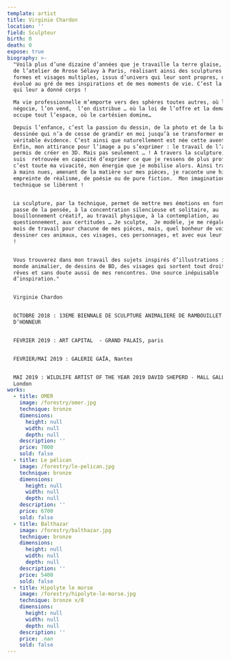 ```yaml
---
template: artist
title: Virginie Chardon
location: ''
field: Sculpteur
birth: 0
death: 0
expose: true
biography: >-
  "Voilà plus d’une dizaine d’années que je travaille la terre glaise, au sein
  de l’atelier de Rrose Sélavy à Paris, réalisant ainsi des sculptures aux
  formes et visages multiples, issus d’univers qui leur sont propres, qui ont
  évolué au gré de mes inspirations et de mes moments de vie. C’est la passion
  qui leur a donné corps !

  Ma vie professionnelle m’emporte vers des sphères toutes autres, où l’on
  négocie, l’on vend,  l’on distribue … où la loi de l’offre et la demande
  occupe tout l’espace, où le cartésien domine… 

  Depuis l’enfance, c’est la passion du dessin, de la photo et de la bande
  dessinée qui n’a de cesse de grandir en moi jusqu’à se transformer en une
  véritable évidence. C’est ainsi que naturellement est née cette aventure. 
  Enfin, mon attirance pour l’image a pu s’exprimer : le travail de l’argile m’a
  permis de créer en 3D. Mais pas seulement … ! A travers la sculpture, je me
  suis  retrouvée en capacité d’exprimer ce que je ressens de plus profond :
  c’est toute ma vivacité, mon énergie que je mobilise alors. Ainsi travaillant
  à mains nues, amenant de la matière sur mes pièces, je raconte une histoire,
  empreinte de réalisme, de poésie ou de pure fiction.  Mon imagination, ma
  technique se libèrent ! 


  La sculpture, par la technique, permet de mettre mes émotions en formes. Je
  passe de la pensée, à la concentration silencieuse et solitaire, au
  bouillonnement créatif, au travail physique, à la contemplation, au
  questionnement, aux certitudes … Je sculpte,  Je modèle, je me régale !  Des
  mois de travail pour chacune de mes pièces, mais, quel bonheur de voir se
  dessiner ces animaux, ces visages, ces personnages, et avec eux leur histoire
  !


  Vous trouverez dans mon travail des sujets inspirés d’illustrations issus du
  monde animalier, de dessins de BD, des visages qui sortent tout droit de mes
  rêves et sans doute aussi de mes rencontres. Une source inépuisable
  d’inspiration."


  Virginie Chardon


  OCTOBRE 2018 : 13EME BIENNALE DE SCULPTURE ANIMALIERE DE RAMBOUILLET  - PRIX
  D’HONNEUR


  FEVRIER 2019 : ART CAPITAL  - GRAND PALAIS, paris


  FEVRIER/MAI 2019 : GALERIE GAÏA, Nantes


  MAI 2019 : WILDLIFE ARTIST OF THE YEAR 2019 DAVID SHEPERD - MALL GALLERIES,
  London
works:
  - title: OMER
    image: /forestry/omer.jpg
    technique: bronze
    dimensions:
      height: null
      width: null
      depth: null
    description: ''
    price: 7000
    sold: false
  - title: Le pélican
    image: /forestry/le-pelican.jpg
    technique: bronze
    dimensions:
      height: null
      width: null
      depth: null
    description: ''
    price: 6700
    sold: false
  - title: Balthazar
    image: /forestry/balthazar.jpg
    technique: bronze
    dimensions:
      height: null
      width: null
      depth: null
    description: ''
    price: 5400
    sold: false
  - title: Hipolyte le morse
    image: /forestry/hipolyte-le-morse.jpg
    technique: bronze x/8
    dimensions:
      height: null
      width: null
      depth: null
    description: ''
    price: .nan
    sold: false
---
```


